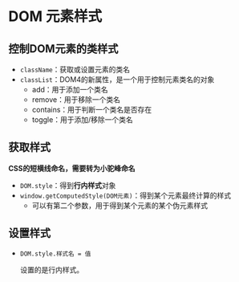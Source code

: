# DOM 元素样式

## 控制DOM元素的类样式

- `className`：获取或设置元素的类名
- `classList`：DOM4的新属性，是一个用于控制元素类名的对象
  - add：用于添加一个类名
  - remove：用于移除一个类名
  - contains：用于判断一个类名是否存在
  - toggle：用于添加/移除一个类名

## 获取样式

**CSS的短横线命名，需要转为小驼峰命名**

- `DOM.style`：得到**行内样式**对象
- `window.getComputedStyle(DOM元素)`：得到某个元素最终计算的样式
  - 可以有第二个参数，用于得到某个元素的某个伪元素样式

## 设置样式

- `DOM.style.样式名 = 值`

  设置的是行内样式。
